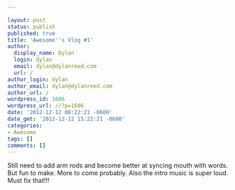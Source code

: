 ```yaml
---

layout: post
status: publish
published: true
title: 'Awesome''s Vlog #1'
author:
  display_name: Dylan
  login: dylan
  email: dylan@dylanreed.com
  url: /
author_login: dylan
author_email: dylan@dylanreed.com
author_url: /
wordpress_id: 1606
wordpress_url: //?p=1606
date: '2012-12-12 08:22:21 -0600'
date_gmt: '2012-12-12 15:22:21 -0600'
categories:
- Awesome
tags: []
comments: []
---
```


Still need to add arm rods and become better at syncing mouth with words. But fun to make. More to come probably. Also the intro music is super loud. Must fix that!!!
